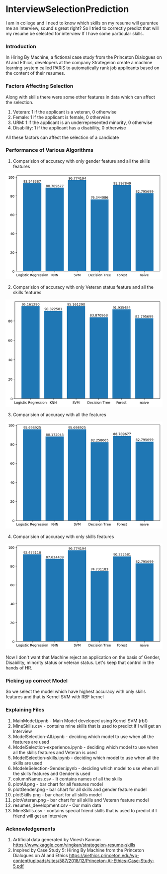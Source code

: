 # InterviewSelectionPrediction

I am in college and I need to know which skills on my resume will gurantee me an Interview, sound's great right?
So I tried to correctly predict that will my resume be selected for interview If I have some particular skills.

### Introduction
In Hiring By Machine, a fictional case study from the Princeton Dialogues on AI and Ethics, developers at the company Strategeion create a machine learning system called PARiS to automatically rank job applicants based on the content of their resumes.

### Factors Affecting Selection
Along with skills there were some other features in data which can affect the selection.
1. Veteran: 1 if the applicant is a veteran, 0 otherwise
2. Female: 1 if the applicant is female, 0 otherwise
3. URM: 1 if the applicant is an underrepresented minority, 0 otherwise
4. Disability: 1 if the applicant has a disability, 0 otherwise

All these factors can affect the selection of a candidate

### Performance of Various Algorithms

1. Comparision of accuracy with only gender feature and all the skills features

![Gender Plot](plotGender.png)

2. Comparision of accuracy with only Veteran status feature and all the skills features

![Veteran Plot](plotVeteran.png)

3. Comparision of accuracy with all the features 

![All Plot](plotAll.png)

4. Comparision of accuracy with only skills features

![Skills Plot](plotSkills.png)

Now I don't want that Machine reject an application on the basis of Gender, Disability, minority status or veteran status. Let's keep that control in the hands of HR.

### Picking up correct Model

So we select the model which have highest accuracy with only skills features and that is Kernel SVM with RBF kernel

### Explaining Files

1. MainModel.ipynb - Main Model developed using Kernel SVM (rbf)
2. MineSkills.csv - contains mine skills that is used to predict if I will get an Interview	
3. ModelSelection-All.ipynb - deciding which model to use when all the features are used
4. ModelSelection-experience.ipynb	- deciding which model to use when all the skills features and Veteran is used
5. ModelSelection-skills.ipynb	- deciding which model to use when all the skills are used
6. ModeleSelection-Gender.ipynb - deciding which model to use when all the skills features and Gender is used
7. columnNames.csv - It contains names of all the skills
8. plotAll.png	- bar chart for all features model
9. plotGender.png	- bar chart for all skills and gender feature model
10. plotSkills.png	- bar chart for all skills model
11. plotVeteran.png	- bar chart for all skills and Veteran feature model
12. resumes_development.csv - Our main data
13. MineSkills.csv - contains special friend skills that is used to predict if I friend will get an Interview	

### Acknowledgements
1. Artificial data generated by Vinesh Kannan https://www.kaggle.com/vingkan/strategeion-resume-skills
2. Inspired by Case Study 5: Hiring By Machine from the Princeton Dialogues on AI and Ethics https://aiethics.princeton.edu/wp-content/uploads/sites/587/2018/12/Princeton-AI-Ethics-Case-Study-5.pdf
